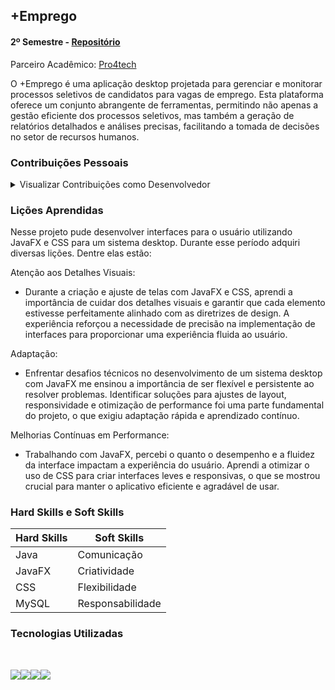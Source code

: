 ## +Emprego

#### 2º Semestre - [Repositório](https://github.com/B1naryDevs/API)

Parceiro Acadêmico: [Pro4tech](https://www.pro4tech.com.br/)

O +Emprego é uma aplicação desktop projetada para gerenciar e monitorar processos seletivos de candidatos para vagas de emprego. Esta plataforma oferece um conjunto abrangente de ferramentas, permitindo não apenas a gestão eficiente dos processos seletivos, mas também a geração de relatórios detalhados e análises precisas, facilitando a tomada de decisões no setor de recursos humanos. <br>

### Contribuições Pessoais

<details>

<summary> Visualizar Contribuições como Desenvolvedor </summary> 

<br>

Desenvolvimento das Telas:

Trabalhei em estreita colaboração com a equipe para implementar telas de alta qualidade, utilizando JavaFX e CSS para garantir uma interface visual atrativa e funcional. Participei ativamente da interpretação dos wireframes, ajustando os layouts conforme necessário durante o processo de desenvolvimento.

Exemplo de código:

</details>

### Lições Aprendidas

Nesse projeto pude desenvolver interfaces para o usuário utilizando JavaFX e CSS para um sistema desktop. Durante esse período adquiri diversas lições. Dentre elas estão:

Atenção aos Detalhes Visuais:
- Durante a criação e ajuste de telas com JavaFX e CSS, aprendi a importância de cuidar dos detalhes visuais e garantir que cada elemento estivesse perfeitamente alinhado com as diretrizes de design. A experiência reforçou a necessidade de precisão na implementação de interfaces para proporcionar uma experiência fluida ao usuário.

Adaptação:
- Enfrentar desafios técnicos no desenvolvimento de um sistema desktop com JavaFX me ensinou a importância de ser flexível e persistente ao resolver problemas. Identificar soluções para ajustes de layout, responsividade e otimização de performance foi uma parte fundamental do projeto, o que exigiu adaptação rápida e aprendizado contínuo.

Melhorias Contínuas em Performance:
- Trabalhando com JavaFX, percebi o quanto o desempenho e a fluidez da interface impactam a experiência do usuário. Aprendi a otimizar o uso de CSS para criar interfaces leves e responsivas, o que se mostrou crucial para manter o aplicativo eficiente e agradável de usar.

### Hard Skills e Soft Skills

<table>
      <thead>
        <th>Hard Skills</th>
        <th>Soft Skills</th>
      </thead>
      <tbody>
        <tr>
         <td>Java</td>
         <td>Comunicação</td>
        </tr>
        <tr>
         <td>JavaFX</td>
         <td>Criatividade</td>
        </tr>
         <tr>
         <td>CSS</td>
         <td>Flexibilidade</td>
        </tr>
        <tr>
         <td>MySQL</td>
         <td>Responsabilidade</td>
        </tr>
      </tbody>
</table>

### Tecnologias Utilizadas

<br>

<img src="https://img.shields.io/badge/javafx-%23FF0000.svg?style=for-the-badge&logo=javafx&logoColor=white"><img src="https://img.shields.io/badge/MySQL-00000F?style=for-the-badge&logo=mysql&logoColor=white" target="_blank"><img src="https://img.shields.io/badge/Java-ED8B00?style=for-the-badge&logo=java&logoColor=white" target="_blank"><img src="https://img.shields.io/badge/CSS3-1572B6?style=for-the-badge&logo=css3&logoColor=white" target="_blank">
